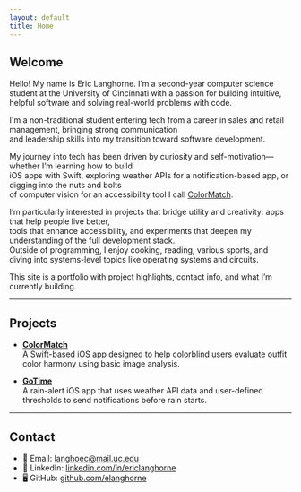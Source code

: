 ```yaml
---
layout: default
title: Home
---
```


## Welcome

Hello! My name is Eric Langhorne. I’m a second-year computer science student at the University of Cincinnati
with a passion for building intuitive, helpful software and solving real-world problems with code.

I'm a non-traditional student entering tech from a career in sales and retail management, bringing strong communication  
and leadership skills into my transition toward software development.

My journey into tech has been driven by curiosity and self-motivation—whether I’m learning how to build  
iOS apps with Swift, exploring weather APIs for a notification-based app, or digging into the nuts and bolts  
of computer vision for an accessibility tool I call [ColorMatch](https://github.com/elanghorne/ColorMatch).

I’m particularly interested in projects that bridge utility and creativity: apps that help people live better,  
tools that enhance accessibility, and experiments that deepen my understanding of the full development stack.  
Outside of programming, I enjoy cooking, reading, various sports, and diving into systems-level topics like operating systems and circuits.

This site is a portfolio with project highlights, contact info, and what I’m currently building.

---
## Projects

- **[ColorMatch](https://github.com/elanghorne/ColorMatch)**  
  A Swift-based iOS app designed to help colorblind users evaluate outfit color harmony using basic image analysis.

- **[GoTime](https://github.com/elanghorne/GoTime)**  
  A rain-alert iOS app that uses weather API data and user-defined thresholds to send notifications before rain starts.

---
## Contact

- 📧 Email: [langhoec@mail.uc.edu](mailto:langhoec@mail.uc.edu)  
- 💼 LinkedIn: [linkedin.com/in/ericlanghorne](www.linkedin.com/in/eric-langhorne-4056b534a)  
- 🖥️ GitHub: [github.com/elanghorne](https://github.com/elanghorne)
